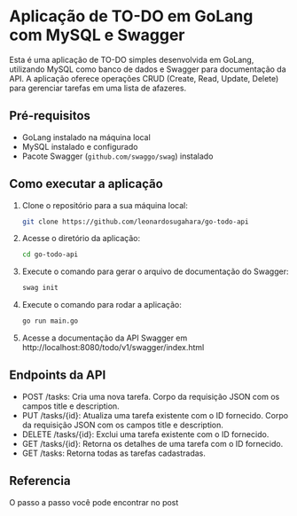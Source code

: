 # Aplicação de TO-DO em GoLang com MySQL e Swagger

Esta é uma aplicação de TO-DO simples desenvolvida em GoLang, utilizando MySQL como banco de dados e Swagger para documentação da API. A aplicação oferece operações CRUD (Create, Read, Update, Delete) para gerenciar tarefas em uma lista de afazeres.

## Pré-requisitos

- GoLang instalado na máquina local
- MySQL instalado e configurado
- Pacote Swagger (`github.com/swaggo/swag`) instalado

## Como executar a aplicação

1. Clone o repositório para a sua máquina local:

   ```sh
   git clone https://github.com/leonardosugahara/go-todo-api

2. Acesse o diretório da aplicação:

   ```sh
   cd go-todo-api

3. Execute o comando para gerar o arquivo de documentação do Swagger:

   ```sh
   swag init

4. Execute o comando para rodar a aplicação:

   ```sh
   go run main.go

5. Acesse a documentação da API Swagger em http://localhost:8080/todo/v1/swagger/index.html

## Endpoints da API
- POST /tasks: Cria uma nova tarefa. Corpo da requisição JSON com os campos title e description.
- PUT /tasks/{id}: Atualiza uma tarefa existente com o ID fornecido. Corpo da requisição JSON com os campos title e description.
- DELETE /tasks/{id}: Exclui uma tarefa existente com o ID fornecido.
- GET /tasks/{id}: Retorna os detalhes de uma tarefa com o ID fornecido.
- GET /tasks: Retorna todas as tarefas cadastradas.

## Referencia
O passo a passo você pode encontrar no post 
